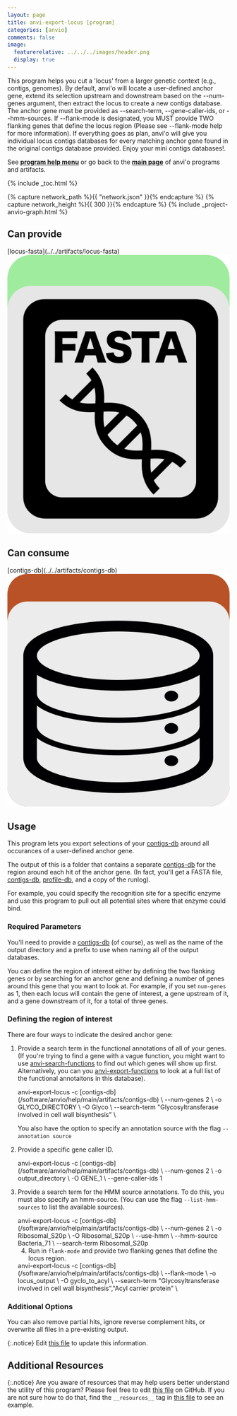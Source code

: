 ```yaml
---
layout: page
title: anvi-export-locus [program]
categories: [anvio]
comments: false
image:
  featurerelative: ../../../images/header.png
  display: true
---
```


This program helps you cut a &#39;locus&#39; from a larger genetic context (e.g., contigs, genomes). By default, anvi&#39;o will locate a user-defined anchor gene, extend its selection upstream and downstream based on the --num-genes argument, then extract the locus to create a new contigs database. The anchor gene must be provided as --search-term, --gene-caller-ids, or --hmm-sources. If --flank-mode is designated, you MUST provide TWO flanking genes that define the locus region (Please see --flank-mode help for more information). If everything goes as plan, anvi&#39;o will give you individual locus contigs databases for every matching anchor gene found in the original contigs database provided. Enjoy your mini contigs databases!.

See **[program help menu](../../../../vignette#anvi-export-locus)** or go back to the **[main page](../../)** of anvi'o programs and artifacts.


{% include _toc.html %}
<div id="svg" class="subnetwork"></div>
{% capture network_path %}{{ "network.json" }}{% endcapture %}
{% capture network_height %}{{ 300 }}{% endcapture %}
{% include _project-anvio-graph.html %}


## Can provide

<p style="text-align: left" markdown="1"><span class="artifact-p">[locus-fasta](../../artifacts/locus-fasta) <img src="../../images/icons/FASTA.png" class="artifact-icon-mini" /></span></p>

## Can consume

<p style="text-align: left" markdown="1"><span class="artifact-r">[contigs-db](../../artifacts/contigs-db) <img src="../../images/icons/DB.png" class="artifact-icon-mini" /></span></p>

## Usage


This program lets you export selections of your <span class="artifact-n">[contigs-db](/software/anvio/help/main/artifacts/contigs-db)</span> around all occurances of a user-defined anchor gene. 

The output of this is a folder that contains a separate <span class="artifact-n">[contigs-db](/software/anvio/help/main/artifacts/contigs-db)</span> for the region around each hit of the anchor gene. (In fact, you'll get a FASTA file, <span class="artifact-n">[contigs-db](/software/anvio/help/main/artifacts/contigs-db)</span>, <span class="artifact-n">[profile-db](/software/anvio/help/main/artifacts/profile-db)</span>, and a copy of the runlog).

For example, you could specify the recognition site for a specific enzyme and use this program to pull out all potential sites where that enzyme could bind. 

### Required Parameters

You'll need to provide a <span class="artifact-n">[contigs-db](/software/anvio/help/main/artifacts/contigs-db)</span> (of course), as well as the name of the output directory and a prefix to use when naming all of the output databases. 

You can define the region of interest either by defining the two flanking genes or by searching for an anchor gene and defining a number of genes around this gene that you want to look at. For example, if you set `num-genes` as 1, then each locus will contain the gene of interest, a gene upstream of it, and a gene downstream of it, for a total of three genes. 

### Defining the region of interest

There are four ways to indicate the desired anchor gene:

1. Provide a search term in the functional annotations of all of your genes. (If you're trying to find a gene with a vague function, you might want to use <span class="artifact-n">[anvi-search-functions](/software/anvio/help/main/programs/anvi-search-functions)</span> to find out which genes will show up first. Alternatively, you can you <span class="artifact-n">[anvi-export-functions](/software/anvio/help/main/programs/anvi-export-functions)</span> to look at a full list of the functional annotaitons in this database). 

    <div class="codeblock" markdown="1">
    anvi&#45;export&#45;locus &#45;c <span class="artifact&#45;n">[contigs&#45;db](/software/anvio/help/main/artifacts/contigs&#45;db)</span> \
                      &#45;&#45;num&#45;genes 2 \
                      &#45;o GLYCO_DIRECTORY \
                      &#45;O Glyco \
                      &#45;&#45;search&#45;term "Glycosyltransferase involved in cell wall bisynthesis" \ 
    </div>
    
    You also have the option to specify an annotation source with the flag `--annotation source`

2.  Provide a specific gene caller ID. 

    <div class="codeblock" markdown="1">
    anvi&#45;export&#45;locus &#45;c <span class="artifact&#45;n">[contigs&#45;db](/software/anvio/help/main/artifacts/contigs&#45;db)</span> \
                      &#45;&#45;num&#45;genes 2 \
                      &#45;o output_directory \
                      &#45;O GENE_1 \
                      &#45;&#45;gene&#45;caller&#45;ids 1
    </div>

3. Provide a search term for the HMM source annotations. To do this, you must also specify an hmm-source. (You can use the flag `--list-hmm-sources` to list the available sources). 

    <div class="codeblock" markdown="1">
    anvi&#45;export&#45;locus &#45;c <span class="artifact&#45;n">[contigs&#45;db](/software/anvio/help/main/artifacts/contigs&#45;db)</span> \
                      &#45;&#45;num&#45;genes 2 \
                      &#45;o Ribosomal_S20p \
                      &#45;O Ribosomal_S20p \
                      &#45;&#45;use&#45;hmm \
                      &#45;&#45;hmm&#45;source Bacteria_71 \
                      &#45;&#45;search&#45;term Ribosomal_S20p
    </div>
    
    4. Run in `flank-mode` and provide two flanking genes that define the locus region.
    
    <div class="codeblock" markdown="1">
    anvi&#45;export&#45;locus &#45;c <span class="artifact&#45;n">[contigs&#45;db](/software/anvio/help/main/artifacts/contigs&#45;db)</span> \
                      &#45;&#45;flank&#45;mode \
                      &#45;o locus_output \
                      &#45;O gyclo_to_acyl \
                      &#45;&#45;search&#45;term "Glycosyltransferase involved in cell wall bisynthesis","Acyl carrier protein" \ 
    </div>

### Additional Options 

You can also remove partial hits, ignore reverse complement hits, or overwrite all files in a pre-existing output. 


{:.notice}
Edit [this file](https://github.com/merenlab/anvio/tree/master/anvio/docs/programs/anvi-export-locus.md) to update this information.


## Additional Resources



{:.notice}
Are you aware of resources that may help users better understand the utility of this program? Please feel free to edit [this file](https://github.com/merenlab/anvio/tree/master/bin/anvi-export-locus) on GitHub. If you are not sure how to do that, find the `__resources__` tag in [this file](https://github.com/merenlab/anvio/blob/master/bin/anvi-interactive) to see an example.
